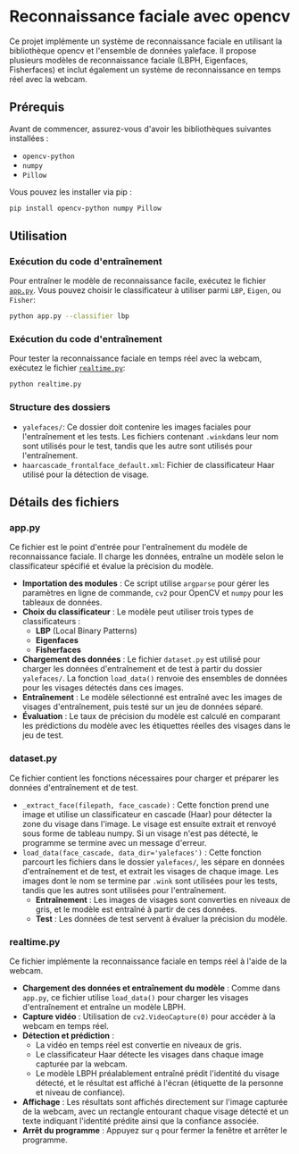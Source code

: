 # Reconnaissance faciale avec opencv

Ce projet implémente un système de reconnaissance faciale en utilisant la bibliothèque opencv et l'ensemble de données yaleface. Il propose plusieurs modèles de reconnaissance faciale (LBPH, Eigenfaces, Fisherfaces) et inclut également un système de reconnaissance en temps réel avec la webcam.

## Prérequis

Avant de commencer, assurez-vous d'avoir les bibliothèques suivantes installées :

- `opencv-python`
- `numpy`
- `Pillow`

Vous pouvez les installer via pip :

```bash
pip install opencv-python numpy Pillow
```
## Utilisation

### Exécution du code d'entraînement

Pour entraîner le modèle de reconnaissance facile, exécutez le fichier [`app.py`](#app.py).
Vous pouvez choisir le classificateur à utiliser parmi `LBP`, `Eigen`, ou `Fisher`:

```bash
python app.py --classifier lbp
```
### Exécution du code d'entraînement

Pour tester la reconnaissance faciale en temps réel avec la webcam, exécutez le fichier [`realtime.py`](#realtime.py):

```bash
python realtime.py
```

### Structure des dossiers

- `yalefaces/`: Ce dossier doit contenire les images faciales pour l'entraînement et les tests. Les fichiers contenant `.wink`dans leur nom sont utilisés pour le test, tandis que les autre sont utilisés pour l'entraînement.
- `haarcascade_frontalface_default.xml`: Fichier de classificateur Haar utilisé pour la détection de visage.

## Détails des fichiers

### app.py

Ce fichier est le point d'entrée pour l'entraînement du modèle de reconnaissance faciale. Il charge les données, entraîne un modèle selon le classificateur spécifié et évalue la précision du modèle.

- **Importation des modules** : Ce script utilise `argparse` pour gérer les paramètres en ligne de commande, `cv2` pour OpenCV et `numpy` pour les tableaux de données.
- **Choix du classificateur** : Le modèle peut utiliser trois types de classificateurs :
    - **LBP** (Local Binary Patterns)
    - **Eigenfaces**
    - **Fisherfaces**
- **Chargement des données** : Le fichier `dataset.py` est utilisé pour charger les données d'entraînement et de test à partir du dossier `yalefaces/`. La fonction `load_data()` renvoie des ensembles de données pour les visages détectés dans ces images.
- **Entraînement** : Le modèle sélectionné est entraîné avec les images de visages d'entraînement, puis testé sur un jeu de données séparé.
- **Évaluation** : Le taux de précision du modèle est calculé en comparant les prédictions du modèle avec les étiquettes réelles des visages dans le jeu de test.

### dataset.py

Ce fichier contient les fonctions nécessaires pour charger et préparer les données d'entraînement et de test.

- `_extract_face(filepath, face_cascade)` : Cette fonction prend une image et utilise un classificateur en cascade (Haar) pour détecter la zone du visage dans l'image. Le visage est ensuite extrait et renvoyé sous forme de tableau numpy. Si un visage n'est pas détecté, le programme se termine avec un message d'erreur.
- `load_data(face_cascade, data_dir='yalefaces')` : Cette fonction parcourt les fichiers dans le dossier `yalefaces/`, les sépare en données d'entraînement et de test, et extrait les visages de chaque image. Les images dont le nom se termine par `.wink` sont utilisées pour les tests, tandis que les autres sont utilisées pour l'entraînement.
    - **Entraînement** : Les images de visages sont converties en niveaux de gris, et le modèle est entraîné à partir de ces données.
    - **Test** : Les données de test servent à évaluer la précision du modèle.

### realtime.py

Ce fichier implémente la reconnaissance faciale en temps réel à l'aide de la webcam.

- **Chargement des données et entraînement du modèle** : Comme dans `app.py`, ce fichier utilise `load_data()` pour charger les visages d'entraînement et entraîne un modèle LBPH.
- **Capture vidéo** : Utilisation de `cv2.VideoCapture(0)` pour accéder à la webcam en temps réel.
- **Détection et prédiction** :
    - La vidéo en temps réel est convertie en niveaux de gris.
    - Le classificateur Haar détecte les visages dans chaque image capturée par la webcam.
    - Le modèle LBPH préalablement entraîné prédit l'identité du visage détecté, et le résultat est affiché à l'écran (étiquette de la personne et niveau de confiance).
- **Affichage** : Les résultats sont affichés directement sur l'image capturée de la webcam, avec un rectangle entourant chaque visage détecté et un texte indiquant l'identité prédite ainsi que la confiance associée. 
- **Arrêt du programme** : Appuyez sur `q` pour fermer la fenêtre et arrêter le programme.
